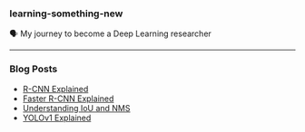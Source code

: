 ### learning-something-new
:speaking_head:  My journey to become a Deep Learning researcher

---

### Blog Posts
- [R-CNN Explained]( https://medium.com/@jesse419419/r-cnn-explained-by-a-j-9e4d1820a010 )
- [Faster R-CNN Explained]( https://medium.com/@jesse419419/faster-r-cnn-explained-by-a-j-b90f7d3e3526 )
- [Understanding IoU and NMS]( https://medium.com/@jesse419419/understanding-iou-and-nms-by-a-j-dcebaad60652 )
- [YOLOv1 Explained]( https://medium.com/@jesse419419/yolov1-explained-by-a-j-7fe408764c55 )
